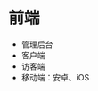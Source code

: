 <!--
 * @Author: jackning 270580156@qq.com
 * @Date: 2025-01-03 11:35:32
 * @LastEditors: jackning 270580156@qq.com
 * @LastEditTime: 2025-01-03 11:35:39
 * @Description: bytedesk.com https://github.com/Bytedesk/bytedesk
 *   Please be aware of the BSL license restrictions before installing Bytedesk IM – 
 *  selling, reselling, or hosting Bytedesk IM as a service is a breach of the terms and automatically terminates your rights under the license. 
 *  仅支持企业内部员工自用，严禁私自用于销售、二次销售或者部署SaaS方式销售 
 *  Business Source License 1.1: https://github.com/Bytedesk/bytedesk/blob/main/LICENSE 
 *  contact: 270580156@qq.com 
 *  联系：270580156@qq.com
 * Copyright (c) 2025 by bytedesk.com, All Rights Reserved. 
-->
# 前端

- 管理后台
- 客户端
- 访客端
- 移动端：安卓、iOS
